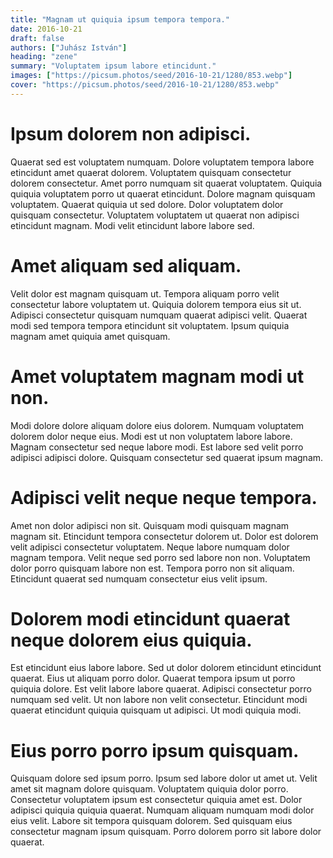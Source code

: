 ```yaml
---
title: "Magnam ut quiquia ipsum tempora tempora."
date: 2016-10-21
draft: false 
authors: ["Juhász István"]
heading: "zene"
summary: "Voluptatem ipsum labore etincidunt."
images: ["https://picsum.photos/seed/2016-10-21/1280/853.webp"]
cover: "https://picsum.photos/seed/2016-10-21/1280/853.webp"
---
```

# Ipsum dolorem non adipisci.        
Quaerat sed est voluptatem numquam. Dolore voluptatem tempora labore etincidunt amet quaerat dolorem. Voluptatem quisquam consectetur dolorem consectetur. Amet porro numquam sit quaerat voluptatem. Quiquia quiquia voluptatem porro ut quaerat etincidunt. Dolore magnam quisquam voluptatem. Quaerat quiquia ut sed dolore. Dolor voluptatem dolor quisquam consectetur. Voluptatem voluptatem ut quaerat non adipisci etincidunt magnam. Modi velit etincidunt labore labore sed.

# Amet aliquam sed aliquam.        
Velit dolor est magnam quisquam ut. Tempora aliquam porro velit consectetur labore voluptatem ut. Quiquia dolorem tempora eius sit ut. Adipisci consectetur quisquam numquam quaerat adipisci velit. Quaerat modi sed tempora tempora etincidunt sit voluptatem. Ipsum quiquia magnam amet quiquia amet quisquam.

# Amet voluptatem magnam modi ut non.        
Modi dolore dolore aliquam dolore eius dolorem. Numquam voluptatem dolorem dolor neque eius. Modi est ut non voluptatem labore labore. Magnam consectetur sed neque labore modi. Est labore sed velit porro adipisci adipisci dolore. Quisquam consectetur sed quaerat ipsum magnam.

# Adipisci velit neque neque tempora.        
Amet non dolor adipisci non sit. Quisquam modi quisquam magnam magnam sit. Etincidunt tempora consectetur dolorem ut. Dolor est dolorem velit adipisci consectetur voluptatem. Neque labore numquam dolor magnam tempora. Velit neque sed porro sed labore non non. Voluptatem dolor porro quisquam labore non est. Tempora porro non sit aliquam. Etincidunt quaerat sed numquam consectetur eius velit ipsum.

# Dolorem modi etincidunt quaerat neque dolorem eius quiquia.        
Est etincidunt eius labore labore. Sed ut dolor dolorem etincidunt etincidunt quaerat. Eius ut aliquam porro dolor. Quaerat tempora ipsum ut porro quiquia dolore. Est velit labore labore quaerat. Adipisci consectetur porro numquam sed velit. Ut non labore non velit consectetur. Etincidunt modi quaerat etincidunt quiquia quisquam ut adipisci. Ut modi quiquia modi.

# Eius porro porro ipsum quisquam.        
Quisquam dolore sed ipsum porro. Ipsum sed labore dolor ut amet ut. Velit amet sit magnam dolore quisquam. Voluptatem quiquia dolor porro. Consectetur voluptatem ipsum est consectetur quiquia amet est. Dolor adipisci quiquia quiquia quaerat. Numquam aliquam numquam modi dolor eius velit. Labore sit tempora quisquam dolorem. Sed quisquam eius consectetur magnam ipsum quisquam. Porro dolorem porro sit labore dolor quaerat.


